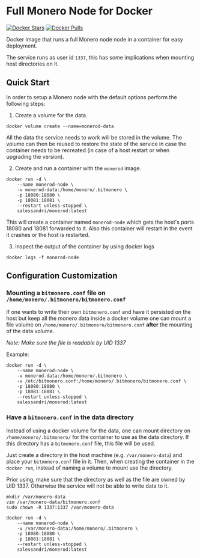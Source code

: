 # Full Monero Node for Docker

[![Docker Stars](https://img.shields.io/docker/stars/salessandri/monerod.svg)](https://hub.docker.com/r/salessandri/monerod/)
[![Docker Pulls](https://img.shields.io/docker/pulls/salessandri/monerod.svg)](https://hub.docker.com/r/salessandri/monerod/)

Docker image that runs a full Monero node node in a container for easy deployment.

The service runs as user id `1337`, this has some implications when mounting host directories on it.

## Quick Start

In order to setup a Monero node with the default options perform the following steps:

1. Create a volume for the data.

```
docker volume create --name=monerod-data
```

All the data the service needs to work will be stored in the volume.
The volume can then be reused to restore the state of the service in case the container needs to be recreated (in case of a host restart or when upgrading the version).

2. Create and run a container with the `monerod` image.

```
docker run -d \
    --name monerod-node \
    -v monerod-data:/home/monero/.bitmonero \
    -p 18080:18080 \
    -p 18081:18081 \
    --restart unless-stopped \
    salessandri/monerod:latest
```

This will create a container named `monerod-node` which gets the host's ports 18080 and 18081 forwarded to it.
Also this container will restart in the event it crashes or the host is restarted.

3. Inspect the output of the container by using docker logs

```
docker logs -f monerod-node
```

## Configuration Customization

### Mounting a `bitmonero.conf` file on `/home/monero/.bitmonero/bitmonero.conf`

If one wants to write their own `bitmonero.conf` and have it persisted on the host but keep all the
monero data inside a docker volume one can mount a file volume on `/home/monero/.bitmonero/bitmonero.conf` **after** the mounting of the data volume.

_Note: Make sure the file is readable by UID 1337_

Example:
```
docker run -d \
    --name monerod-node \
    -v monerod-data:/home/monero/.bitmonero \
    -v /etc/bitmonero.conf:/home/monero/.bitmonero/bitmonero.conf \
    -p 18080:18080 \
    -p 18081:18081 \
    --restart unless-stopped \
    salessandri/monerod:latest
```

### Have a `bitmonero.conf` in the data directory

Instead of using a docker volume for the data, one can mount directory on `/home/monero/.bitmonero/` for the container to use as the data directory.
If this directory has a `bitmonero.conf` file, this file will be used.

Just create a directory in the host machine (e.g. `/var/monero-data`) and place your `bitmonero.conf` file in it.
Then, when creating the container in the `docker run`, instead of naming a volume to mount use the directory.

Prior using, make sure that the directory as well as the file are owned by UID 1337. Otherwise the service will not be able to write data to it.

```
mkdir /var/monero-data
vim /var/monero-data/bitmonero.conf
sudo chown -R 1337:1337 /var/monero-data

docker run -d \
    --name monerod-node \
    -v /var/monero-data:/home/monero/.bitmonero \
    -p 18080:18080 \
    -p 18081:18081 \
    --restart unless-stopped \
    salessandri/monerod:latest
```
